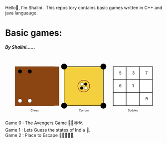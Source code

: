 Hello👋, I'm Shalini . This repository contains basic games written in C++ and java languauge.<br>
<h1>Basic games:</h1>
<h5>By Shalini......</h5>
<svg viewBox="0 0 800 300" xmlns="http://www.w3.org/2000/svg">
  <!-- Chess Board (Left) -->
  <g transform="translate(50,50)">
    <!-- Board -->
    <rect x="0" y="0" width="200" height="200" fill="#fff" stroke="#000"/>
    <!-- Grid -->
    <g id="chess-squares">
      <pattern id="chess-pattern" width="25" height="25" patternUnits="userSpaceOnUse">
        <rect width="25" height="25" fill="#fff"/>
        <rect width="25" height="25" fill="#8B4513"/>
      </pattern>
      <g id="rows">
        <rect width="200" height="200" fill="url(#chess-pattern)"/>
        <g transform="translate(25,0)">
          <rect width="200" height="200" fill="url(#chess-pattern)"/>
        </g>
      </g>
    </g>
    <!-- Some Chess Pieces (simplified) -->
    <circle cx="25" cy="25" r="10" fill="#000"/>
    <circle cx="75" cy="25" r="10" fill="#000"/>
    <circle cx="25" cy="175" r="10" fill="#fff" stroke="#000"/>
    <circle cx="75" cy="175" r="10" fill="#fff" stroke="#000"/>
    <text x="100" y="230" text-anchor="middle" fill="#000">Chess</text>
  </g>

  <!-- Carrom Board (Middle) -->
  <g transform="translate(300,50)">
    <!-- Main Board -->
    <rect x="0" y="0" width="200" height="200" fill="#f4d03f" stroke="#000" stroke-width="2"/>
    <!-- Corner Pockets -->
    <circle cx="0" cy="0" r="15" fill="#000"/>
    <circle cx="200" cy="0" r="15" fill="#000"/>
    <circle cx="0" cy="200" r="15" fill="#000"/>
    <circle cx="200" cy="200" r="15" fill="#000"/>
    <!-- Center Circle -->
    <circle cx="100" cy="100" r="30" fill="none" stroke="#800000" stroke-width="2"/>
    <!-- Some Carrom Men -->
    <circle cx="90" cy="90" r="8" fill="#fff" stroke="#000"/>
    <circle cx="110" cy="90" r="8" fill="#000"/>
    <circle cx="90" cy="110" r="8" fill="#000"/>
    <circle cx="110" cy="110" r="8" fill="#fff" stroke="#000"/>
    <text x="100" y="230" text-anchor="middle" fill="#000">Carrom</text>
  </g>

  <!-- Sudoku Grid (Right) -->
  <g transform="translate(550,50)">
    <!-- Main Grid -->
    <rect x="0" y="0" width="200" height="200" fill="#fff" stroke="#000" stroke-width="2"/>
    <!-- Vertical Lines -->
    <line x1="66" y1="0" x2="66" y2="200" stroke="#000" stroke-width="2"/>
    <line x1="133" y1="0" x2="133" y2="200" stroke="#000" stroke-width="2"/>
    <!-- Horizontal Lines -->
    <line x1="0" y1="66" x2="200" y2="66" stroke="#000" stroke-width="2"/>
    <line x1="0" y1="133" x2="200" y2="133" stroke="#000" stroke-width="2"/>
    <!-- Sample Numbers -->
    <text x="30" y="40" font-size="20">5</text>
    <text x="97" y="40" font-size="20">3</text>
    <text x="164" y="40" font-size="20">7</text>
    <text x="30" y="106" font-size="20">6</text>
    <text x="97" y="106" font-size="20">1</text>
    <text x="164" y="172" font-size="20">9</text>
    <text x="100" y="230" text-anchor="middle" fill="#000">Sudoku</text>
  </g>
</svg>
      
Game 0 : The Avengers Game 🦹‍♂️🕸️⚒️.<br>
Game 1 : Lets Guess the states of India 🤔.<br>
Game 2 : Place to Escape 🏃‍➡️🏃‍♀️‍➡️.<br>
